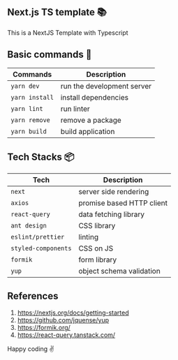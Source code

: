 ## Next.js TS template :books:
This is a NextJS Template with Typescript

## Basic commands :wrench:

|     Commands   |      Description           |
| -------------- |--------------------------- |
| `yarn dev`     | run the development server |
| `yarn install` | install dependencies       |
| `yarn lint`	   | run linter                 |
| `yarn remove`  | remove a package           |
| `yarn build`   | build application          |

## Tech Stacks :package:

|     Tech          |      Description           |
|-------------------|----------------------------|
| `next`            | server side rendering      |
| `axios`           | promise based HTTP client  |
| `react-query`     | data fetching library      |
| `ant design`      | CSS library                |
| `eslint/prettier` | linting                    |
| `styled-components` | CSS on JS                |
| `formik`            | form library             |
| `yup`               | object schema validation |

## References
1. https://nextjs.org/docs/getting-started
2. https://github.com/jquense/yup
3. https://formik.org/
4. https://react-query.tanstack.com/

Happy coding :v: